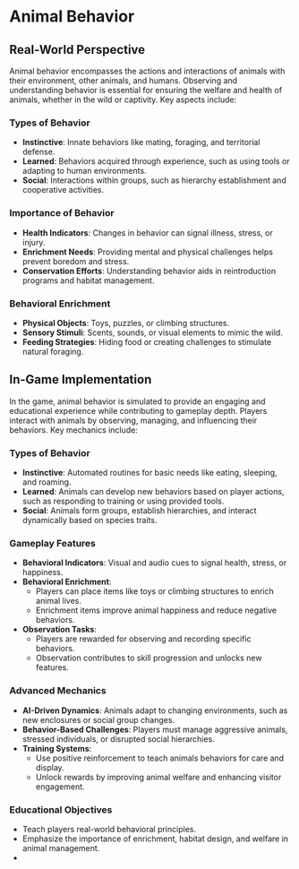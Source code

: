 # Animal Behavior

## Real-World Perspective
Animal behavior encompasses the actions and interactions of animals with their environment, other animals, and humans. Observing and understanding behavior is essential for ensuring the welfare and health of animals, whether in the wild or captivity. Key aspects include:

### Types of Behavior
- **Instinctive**: Innate behaviors like mating, foraging, and territorial defense.
- **Learned**: Behaviors acquired through experience, such as using tools or adapting to human environments.
- **Social**: Interactions within groups, such as hierarchy establishment and cooperative activities.

### Importance of Behavior
- **Health Indicators**: Changes in behavior can signal illness, stress, or injury.
- **Enrichment Needs**: Providing mental and physical challenges helps prevent boredom and stress.
- **Conservation Efforts**: Understanding behavior aids in reintroduction programs and habitat management.

### Behavioral Enrichment
- **Physical Objects**: Toys, puzzles, or climbing structures.
- **Sensory Stimuli**: Scents, sounds, or visual elements to mimic the wild.
- **Feeding Strategies**: Hiding food or creating challenges to stimulate natural foraging.

## In-Game Implementation
In the game, animal behavior is simulated to provide an engaging and educational experience while contributing to gameplay depth. Players interact with animals by observing, managing, and influencing their behaviors. Key mechanics include:

### Types of Behavior
- **Instinctive**: Automated routines for basic needs like eating, sleeping, and roaming.
- **Learned**: Animals can develop new behaviors based on player actions, such as responding to training or using provided tools.
- **Social**: Animals form groups, establish hierarchies, and interact dynamically based on species traits.

### Gameplay Features
- **Behavioral Indicators**: Visual and audio cues to signal health, stress, or happiness.
- **Behavioral Enrichment**:
  - Players can place items like toys or climbing structures to enrich animal lives.
  - Enrichment items improve animal happiness and reduce negative behaviors.
- **Observation Tasks**:
  - Players are rewarded for observing and recording specific behaviors.
  - Observation contributes to skill progression and unlocks new features.

### Advanced Mechanics
- **AI-Driven Dynamics**: Animals adapt to changing environments, such as new enclosures or social group changes.
- **Behavior-Based Challenges**: Players must manage aggressive animals, stressed individuals, or disrupted social hierarchies.
- **Training Systems**:
  - Use positive reinforcement to teach animals behaviors for care and display.
  - Unlock rewards by improving animal welfare and enhancing visitor engagement.

### Educational Objectives
- Teach players real-world behavioral principles.
- Emphasize the importance of enrichment, habitat design, and welfare in animal management.
- 